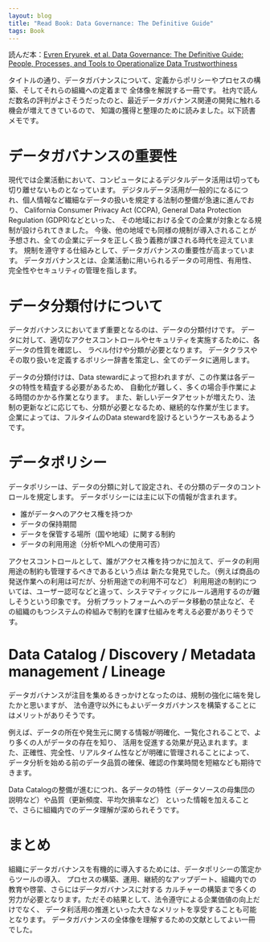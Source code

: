 ```yaml
---
layout: blog
title: "Read Book: Data Governance: The Definitive Guide"
tags: Book
---
```


読んだ本：[Evren Eryurek, et al. Data Governance: The Definitive Guide: People, Processes, and Tools to Operationalize Data Trustworthiness](https://www.amazon.co.jp/dp/B08YDDJ845/ref=cm_sw_r_tw_dp_TD5KD09Y30FFWZVPC29R)

タイトルの通り、データガバナンスについて、定義からポリシーやプロセスの構築、そしてそれらの組織への定着まで
全体像を解説する一冊です。
社内で読んだ数名の評判がよさそうだったのと、最近データガバナンス関連の開発に触れる機会が増えてきているので、
知識の獲得と整理のために読みました。以下読書メモです。

<!--end_excerpt-->

# データガバナンスの重要性
現代では企業活動において、コンピュータによるデジタルデータ活用は切っても切り離せないものとなっています。
デジタルデータ活用が一般的になるにつれ、個人情報など繊細なデータの扱いを規定する法制の整備が急速に進んでおり、
California Consumer Privacy Act (CCPA), General Data Protection Regulation (GDPR)などといった、
その地域における全ての企業が対象となる規制が設けられてきました。
今後、他の地域でも同様の規制が導入されることが予想され、全ての企業にデータを正しく扱う義務が課される時代を迎えています。
規制を遵守する仕組みとして、データガバナンスの重要性が高まっています。
データガバナンスとは、企業活動に用いられるデータの可用性、有用性、完全性やセキュリティの管理を指します。

# データ分類付けについて
データガバナンスにおいてまず重要となるのは、データの分類付けです。
データに対して、適切なアクセスコントロールやセキュリティを実施するために、各データの性質を確認し、
ラベル付けや分類が必要となります。
データクラスやその取り扱いを定義するポリシー辞書を策定し、全てのデータに適用します。

データの分類付けは、Data stewardによって担われますが、この作業は各データの特性を精査する必要があるため、
自動化が難しく、多くの場合手作業による時間のかかる作業となります。
また、新しいデータアセットが増えたり、法制の更新などに応じても、分類が必要となるため、継続的な作業が生じます。
企業によっては、フルタイムのData stewardを設けるというケースもあるようです。

# データポリシー
データポリシーは、データの分類に対して設定され、その分類のデータのコントロールを規定します。
データポリシーには主に以下の情報が含まれます。
- 誰がデータへのアクセス権を持つか
- データの保持期間
- データを保管する場所（国や地域）に関する制約
- データの利用用途（分析やMLへの使用可否）

アクセスコントロールとして、誰がアクセス権を持つかに加えて、データの利用用途の制約も管理するべきであるという点は
新たな発見でした。（例えば商品の発送作業への利用は可だが、分析用途での利用不可など）
利用用途の制約については、ユーザー認可などと違って、システマティックにルール適用するのが難しそうという印象です。
分析プラットフォームへのデータ移動の禁止など、その組織のもつシステムの枠組みで制約を課す仕組みを考える必要がありそうです。

# Data Catalog / Discovery / Metadata management / Lineage
データガバナンスが注目を集めるきっかけとなったのは、規制の強化に端を発したかと思いますが、
法令遵守以外にもよいデータガバナンスを構築することにはメリットがありそうです。

例えば、データの所在や発生元に関する情報が明確化、一覧化されることで、より多くの人がデータの存在を知り、
活用を促進する効果が見込まれます。また、正確性、完全性、リアルタイム性などが明確に管理されることによって、
データ分析を始める前のデータ品質の確保、確認の作業時間を短縮なども期待できます。

Data Catalogの整備が進むにつれ、各データの特性（データソースの母集団の説明など）や品質（更新頻度、平均欠損率など）
といった情報を加えることで、さらに組織内でのデータ理解が深められそうです。

# まとめ
組織にデータガバナンスを有機的に導入するためには、データポリシーの策定からツールの導入、
プロセスの構築、運用、継続的なアップデート、組織内での教育や啓蒙、さらにはデータガバナンスに対する
カルチャーの構築まで多くの労力が必要となります。ただその結果として、法令遵守による企業価値の向上だけでなく、
データ利活用の推進といった大きなメリットを享受することも可能となります。
データガバナンスの全体像を理解するための文献としてよい一冊でした。